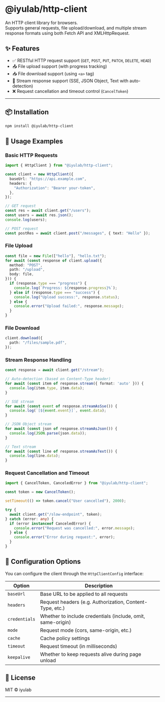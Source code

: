 # @iyulab/http-client

An HTTP client library for browsers.  
Supports general requests, file upload/download, and multiple stream response formats using both Fetch API and XMLHttpRequest.

## ✨ Features

- ✅ RESTful HTTP request support (`GET`, `POST`, `PUT`, `PATCH`, `DELETE`, `HEAD`)
- 📤 File upload support (with progress tracking)
- 📥 File download support (using `<a>` tag)
- 🔁 Stream response support (SSE, JSON Object, Text with auto-detection)
- ❌ Request cancellation and timeout control (`CancelToken`)

---

## 📦 Installation

```bash
npm install @iyulab/http-client
```

## 🚀 Usage Examples

### Basic HTTP Requests
```typescript
import { HttpClient } from "@iyulab/http-client";

const client = new HttpClient({
  baseUrl: "https://api.example.com",
  headers: {
    "Authorization": "Bearer your-token",
  },
});

// GET request
const res = await client.get("/users");
const users = await res.json();
console.log(users);

// POST request
const postRes = await client.post("/messages", { text: "Hello" });
```

### File Upload
```typescript
const file = new File(["hello"], "hello.txt");
for await (const response of client.upload({
  method: "POST",
  path: "/upload",
  body: file,
})) {
  if (response.type === "progress") {
    console.log(`Progress: ${response.progress}%`);
  } else if (response.type === "success") {
    console.log("Upload success:", response.status);
  } else {
    console.error("Upload failed:", response.message);
  }
}
```

### File Download
```typescript
client.download({
  path: "/files/sample.pdf",
});
```

### Stream Response Handling
```typescript
const response = await client.get("/stream");

// Auto-detection (based on Content-Type header)
for await (const item of response.stream({ format: 'auto' })) {
  console.log(item.type, item.data);
}

// SSE stream
for await (const event of response.streamAsSse()) {
  console.log(`[${event.event}]`, event.data);
}

// JSON Object stream
for await (const json of response.streamAsJson()) {
  console.log(JSON.parse(json.data));
}

// Text stream
for await (const line of response.streamAsText()) {
  console.log(line.data);
}
```

### Request Cancellation and Timeout
```typescript
import { CancelToken, CanceledError } from "@iyulab/http-client";

const token = new CancelToken();

setTimeout(() => token.cancel("User cancelled"), 2000);

try {
  await client.get("/slow-endpoint", token);
} catch (error: any) {
  if (error instanceof CanceledError) {
    console.error("Request was cancelled:", error.message);
  } else {
    console.error("Error during request:", error);
  }
}
```

## 🔧 Configuration Options
You can configure the client through the `HttpClientConfig` interface:

| Option | Description |
| ------ | ----------- |
| `baseUrl` | Base URL to be applied to all requests |
| `headers` | Request headers (e.g. Authorization, Content-Type, etc.) |
| `credentials` | Whether to include credentials (include, omit, same-origin) |
| `mode` | Request mode (cors, same-origin, etc.) |
| `cache` | Cache policy settings |
| `timeout` | Request timeout (in milliseconds) |
| `keepalive` | Whether to keep requests alive during page unload |

## 📄 License
MIT © iyulab

---